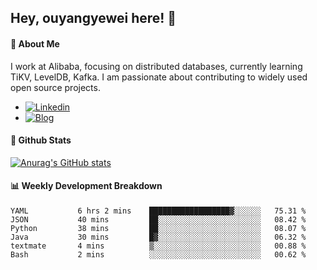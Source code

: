 ## Hey, ouyangyewei here! :wave:

#### :rocket: About Me
I work at Alibaba, focusing on distributed databases, currently learning TiKV, LevelDB, Kafka. I am passionate about contributing to widely used open source projects.

- [![Linkedin](https://img.shields.io/badge/LinkedIn-ouyangyewei-blue)](https://www.linkedin.com/in/ouyangyewei/)
- [![Blog](https://img.shields.io/badge/Blog-yeweiouyang-orange)](https://blog.csdn.net/yeweiouyang)

#### :star2: Github Stats
[![Anurag's GitHub stats](https://github-readme-stats.vercel.app/api?username=ouyangyewei&show_icons=true&cache_seconds=3600&theme=tokyonight)](https://github.com/anuraghazra/github-readme-stats)

#### :bar_chart: Weekly Development Breakdown
<!--START_SECTION:waka-->

```text
YAML           6 hrs 2 mins    ██████████████████▓░░░░░░   75.31 %
JSON           40 mins         ██░░░░░░░░░░░░░░░░░░░░░░░   08.42 %
Python         38 mins         ██░░░░░░░░░░░░░░░░░░░░░░░   08.07 %
Java           30 mins         █▓░░░░░░░░░░░░░░░░░░░░░░░   06.32 %
textmate       4 mins          ▒░░░░░░░░░░░░░░░░░░░░░░░░   00.88 %
Bash           2 mins          ░░░░░░░░░░░░░░░░░░░░░░░░░   00.62 %
```

<!--END_SECTION:waka-->
